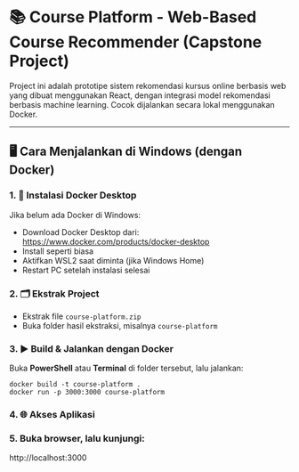 # 📚 Course Platform - Web-Based Course Recommender (Capstone Project)

Project ini adalah prototipe sistem rekomendasi kursus online berbasis web yang dibuat menggunakan React, dengan integrasi model rekomendasi berbasis machine learning. Cocok dijalankan secara lokal menggunakan Docker.

---

## 🖥️ Cara Menjalankan di Windows (dengan Docker)

### 1. 🔧 Instalasi Docker Desktop

Jika belum ada Docker di Windows:

- Download Docker Desktop dari: https://www.docker.com/products/docker-desktop
- Install seperti biasa
- Aktifkan WSL2 saat diminta (jika Windows Home)
- Restart PC setelah instalasi selesai

### 2. 🗂️ Ekstrak Project

- Ekstrak file `course-platform.zip`
- Buka folder hasil ekstraksi, misalnya `course-platform`

### 3. ▶️ Build & Jalankan dengan Docker

Buka **PowerShell** atau **Terminal** di folder tersebut, lalu jalankan:

```
docker build -t course-platform .
docker run -p 3000:3000 course-platform
```

### 4. 🌐 Akses Aplikasi

### 5. Buka browser, lalu kunjungi:


http://localhost:3000

